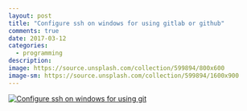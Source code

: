 ```yaml
---
layout: post
title: "Configure ssh on windows for using gitlab or github"
comments: true
date: 2017-03-12
categories:
  - programming
description:
image: https://source.unsplash.com/collection/599894/800x600
image-sm: https://source.unsplash.com/collection/599894/1600x900
---
```


[![Configure ssh on windows for using git](http://img.youtube.com/vi/G1cGAnFi8dQ/0.jpg)](https://www.youtube.com/watch?v=G1cGAnFi8dQ "Configure ssh on windows")
